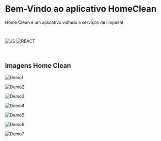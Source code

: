 # Bem-Vindo ao aplicativo HomeClean 

Home Clean é um aplicativo voltado a serviços de limpeza!

<br>

![JS](https://img.shields.io/badge/javascript%20-%23323330.svg?&style=for-the-badge&logo=javascript&logoColor=%23F7DF1E)
![REACT](https://img.shields.io/badge/react%20-%23323330.svg?&style=for-the-badge&logo=react&logoColor=%23F7DF1E)

<br>

## Imagens Home Clean 


![Demo1](imagens/telaInicial.PNG)
<br>

![Demo2](imagens/telaLogin.PNG)
<br>

![Demo3](imagens/telaCadastro.PNG)
<br>

![Demo4](imagens/telaHome.PNG)
<br>

![Demo5](imagens/telaAgendamento.PNG)
<br>

![Demo6](imagens/telaAgendamento2.PNG)
<br>

![Demo7](imagens/telaAgendamento.PNG)
<br>
